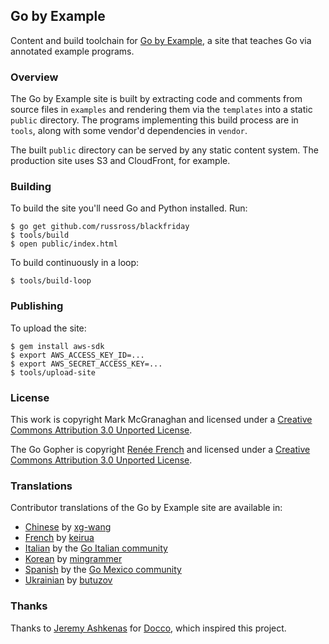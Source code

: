 ## Go by Example

Content and build toolchain for [Go by Example](https://gobyexample.com),
a site that teaches Go via annotated example programs.


### Overview

The Go by Example site is built by extracting code and
comments from source files in `examples` and rendering
them via the `templates` into a static `public`
directory. The programs implementing this build process
are in `tools`, along with some vendor'd dependencies
in `vendor`.

The built `public` directory can be served by any
static content system. The production site uses S3 and
CloudFront, for example.


### Building

To build the site you'll need Go and Python installed. Run:

```console
$ go get github.com/russross/blackfriday
$ tools/build
$ open public/index.html
```

To build continuously in a loop:

```console
$ tools/build-loop
```

### Publishing

To upload the site:

```console
$ gem install aws-sdk
$ export AWS_ACCESS_KEY_ID=...
$ export AWS_SECRET_ACCESS_KEY=...
$ tools/upload-site
```

### License

This work is copyright Mark McGranaghan and licensed under a
[Creative Commons Attribution 3.0 Unported License](http://creativecommons.org/licenses/by/3.0/).

The Go Gopher is copyright [Renée French](http://reneefrench.blogspot.com/) and licensed under a
[Creative Commons Attribution 3.0 Unported License](http://creativecommons.org/licenses/by/3.0/).


### Translations

Contributor translations of the Go by Example site are available in:

* [Chinese](https://gobyexample.xgwang.me/) by [xg-wang](https://github.com/xg-wang/gobyexample)
* [French](http://le-go-par-l-exemple.keiruaprod.fr) by [keirua](https://github.com/keirua/gobyexample)
* [Italian](http://gobyexample.it) by the [Go Italian community](https://github.com/golangit/gobyexample-it)
* [Korean](https://mingrammer.com/gobyexample/) by [mingrammer](https://github.com/mingrammer)
* [Spanish](http://goconejemplos.com) by the [Go Mexico community](https://github.com/dabit/gobyexample)
* [Ukrainian](http://gobyexample.com.ua/) by [butuzov](https://github.com/butuzov/gobyexample)

### Thanks

Thanks to [Jeremy Ashkenas](https://github.com/jashkenas)
for [Docco](http://jashkenas.github.com/docco/), which
inspired this project.
